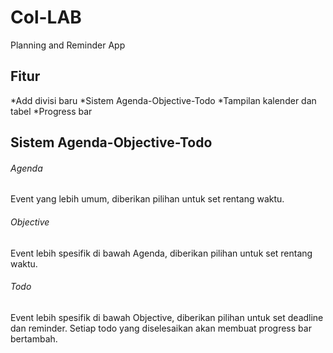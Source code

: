# Col-LAB
Planning and Reminder App

## Fitur
*Add divisi baru
*Sistem Agenda-Objective-Todo
*Tampilan kalender dan tabel
*Progress bar

## Sistem Agenda-Objective-Todo
###### Agenda
Event yang lebih umum, diberikan pilihan untuk set rentang waktu.

###### Objective
Event lebih spesifik di bawah Agenda, diberikan pilihan untuk set rentang waktu.

###### Todo
Event lebih spesifik di bawah Objective, diberikan pilihan untuk set deadline dan reminder. Setiap todo yang diselesaikan akan membuat progress bar bertambah.
